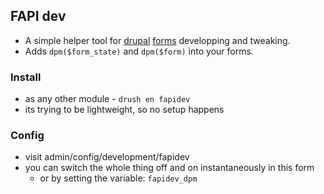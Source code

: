 ## FAPI dev
* A simple helper tool for [drupal](http://drupal.org) [forms](http://api.drupal.org/api/drupal/includes%21form.inc/group/form_api/7) developping and tweaking.
* Adds `dpm($form_state)`  and `dpm($form)` into your forms.

### Install
* as any other module - `drush en fapidev`
* its trying to be lightweight, so no setup happens

### Config
* visit admin/config/development/fapidev
* you can switch the whole thing off and on instantaneously in this form
  * or by setting the variable: `fapidev_dpm`
